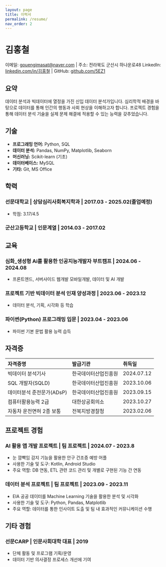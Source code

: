 ```yaml
---
layout: page
title: 이력서
permalink: /resume/
nav_order: 2
---
```


# 김홍철
이메일: gouengimasat@naver.com | 주소: 전라북도 군산시 하나운로48
LinkedIn: [linkedin.com/in/김홍철](https://www.linkedin.com/in/%ED%99%8D%EC%B2%A0-%EA%B9%80-0213572a1/) | GitHub: [github.com/5EZ1](https://github.com/5EZ1)

## 요약
데이터 분석과 빅데이터에 열정을 가진 신입 데이터 분석가입니다. 심리학적 배경을 바탕으로 데이터를 통해 인간의 행동과 사회 현상을 이해하고자 합니다. 프로젝트 경험을 통해 데이터 분석 기술을 실제 문제 해결에 적용할 수 있는 능력을 갖추었습니다.

## 기술
- **프로그래밍 언어:** Python, SQL
- **데이터 분석:** Pandas, NumPy, Matplotlib, Seaborn
- **머신러닝:** Scikit-learn (기초)
- **데이터베이스:** MySQL
- **기타:** Git, MS Office

## 학력

### 선문대학교 | 상담심리사회복지학과 | 2017.03 - 2025.02(졸업예정)
- 학점: 3.17/4.5

### 군산고등학교 | 인문계열 | 2014.03 - 2017.02

## 교육

### 심화_생성형 Ai를 활용한 인공지능개발자 부트캠프 | 2024.06 - 2024.08
- 프론트엔드, 서버사이드 웹개발 모바일개발, 데이터 및 AI 개발

### 프로젝트 기반 빅데이터 분석 인재 양성과정 | 2023.06 - 2023.12
- 데이터 분석, 기획, 시각화 등 학습

### 파이썬(Python) 프로그래밍 입문 | 2023.04 - 2023.06
- 파이썬 기본 문법 활용 능력 습득

## 자격증

| 자격증명 | 발급기관 | 취득일 |
|:---------|:---------|:-------|
| 빅데이터 분석기사 | 한국데이터산업진흥원 | 2024.07.12 |
| SQL 개발자(SQLD) | 한국데이터산업진흥원 | 2023.10.06 |
| 데이터분석 준전문가(ADsP) | 한국데이터산업진흥원 | 2023.09.15 |
| 컴퓨터활용능력 2급 | 대한상공회의소 | 2023.10.27 |
| 자동차 운전면허 2종 보통 | 전북지방경찰청 | 2023.02.06 |

## 프로젝트 경험

### AI 활용 앱 개발 프로젝트 | 팀 프로젝트 | 2024.07 - 2023.8
- 눈 깜빡임 감지 기능을 활용한 안구 건조증 예방 어플
- 사용한 기술 및 도구: Kotlin, Android Studio
- 주요 역할: DB 연동, ETL 관련 코드 관리 및 개별로 구현된 기능 간 연동

### 데이터 분석 프로젝트 | 팀 프로젝트 | 2023.09 - 2023.11
- EIA 공공 데이터를 Machine Learning 기술을 활용한 분석 및 시각화
- 사용한 기술 및 도구: Python, Pandas, Matplotlib
- 주요 역할: 데이터를 통한 인사이트 도출 및 팀 내 효과적인 커뮤니케이션 수행

## 기타 경험

### 선문CARP | 인문사회대학 대표 | 2019
- 단체 활동 및 프로그램 기획/운영
- 데이터 기반 의사결정 프로세스 개선에 기여
